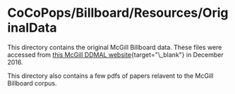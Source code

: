 # CoCoPops/Billboard/Resources/OriginalData

This directory contains the original McGill Billboard data.
These files were accessed from [this McGill DDMAL website](https://ddmal.music.mcgill.ca/research/The_McGill_Billboard_Project_(Chord_Analysis_Dataset)){target="\_blank"} in December 2016. 

This directory also contains a few pdfs of papers relavent to the McGill Billboard corpus.


